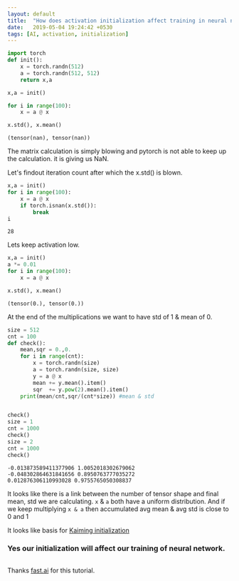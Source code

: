 ```yaml
---
layout: default
title:  "How does activation initialization affect training in neural network"
date:   2019-05-04 19:24:42 +0530
tags: [AI, activation, initialization]
---
```



```python
import torch
def init():
    x = torch.randn(512)
    a = torch.randn(512, 512)
    return x,a

x,a = init()

for i in range(100): 
    x = a @ x

x.std(), x.mean() 

```




    (tensor(nan), tensor(nan))



The matrix calculation is simply blowing and pytorch is not able to keep up the calculation. it is giving us NaN.

Let's findout iteration count after which the x.std() is blown.



```python
x,a = init()
for i in range(100): 
    x = a @ x
    if torch.isnan(x.std()):
        break
i
```




    28



Lets keep activation low.


```python
x,a = init()
a *= 0.01
for i in range(100): 
    x = a @ x

x.std(), x.mean() 
```




    (tensor(0.), tensor(0.))



At the end of the multiplications we want to have std of 1 & mean of 0.


```python
size = 512
cnt = 100
def check():
    mean,sqr = 0.,0.
    for i in range(cnt):
        x = torch.randn(size)
        a = torch.randn(size, size)
        y = a @ x
        mean += y.mean().item()
        sqr  += y.pow(2).mean().item()
    print(mean/cnt,sqr/(cnt*size)) #mean & std


check()
size = 1
cnt = 1000
check()
size = 2
cnt = 1000
check()
```

    -0.013873589411377906 1.0052018302679062
    -0.048302864631841656 0.8950763777035272
    0.012876306110993028 0.9755765050308837


It looks like there is a link between the number of tensor shape and final mean, std we are calculating.
`x` & `a` both have a uniform distribution. And if we keep multiplying `x & a` then accumulated avg mean & avg std is close to 0 and 1

It looks like basis for [Kaiming initialization](https://arxiv.org/abs/1502.01852)

### Yes our initialization will affect our training of neural network.


```python

```
Thanks [fast.ai](https://www.fast.ai/) for this tutorial.